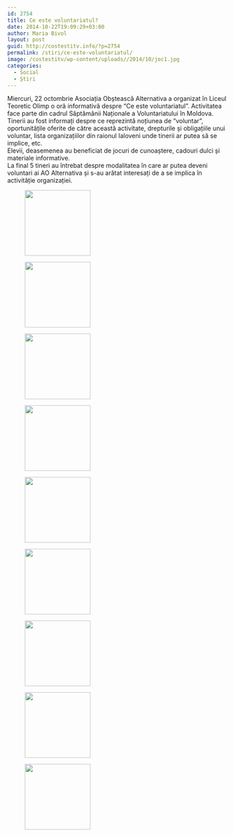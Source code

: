 ```yaml
---
id: 2754
title: Ce este voluntariatul?
date: 2014-10-22T19:09:29+03:00
author: Maria Bivol
layout: post
guid: http://costestitv.info/?p=2754
permalink: /stiri/ce-este-voluntariatul/
image: /costestitv/wp-content/uploads//2014/10/joc1.jpg
categories:
  - Social
  - Știri
---
```

Miercuri, 22 octombrie Asociația Obștească Alternativa a organizat în Liceul Teoretic Olimp o oră informativă despre “Ce este voluntariatul”. Activitatea face parte din cadrul Săptămânii Naționale a Voluntariatului în Moldova.  
Tinerii au fost informați despre ce reprezintă noțiunea de “voluntar”, oportunitățile oferite de către această activitate, drepturile și obligațiile unui voluntar, lista organizațiilor din raionul Ialoveni unde tinerii ar putea să se implice, etc.  
Elevii, deasemenea au beneficiat de jocuri de cunoaștere, cadouri dulci și materiale informative.  
La final 5 tineri au întrebat despre modalitatea în care ar putea deveni voluntari ai AO Alternativa și s-au arătat interesați de a se implica în activităție organizației.

<div id='gallery-10' class='gallery galleryid-2754 gallery-columns-3 gallery-size-thumbnail'>
  <figure class='gallery-item'> 
  
  <div class='gallery-icon landscape'>
    <a href='/costestitv/stiri/ce-este-voluntariatul/attachment/materiale/'><img width="150" height="150" src="/costestitv/wp-content/uploads//2014/10/materiale.jpg" class="attachment-thumbnail size-thumbnail" alt="" /></a>
  </div></figure><figure class='gallery-item'> 
  
  <div class='gallery-icon landscape'>
    <a href='/costestitv/stiri/ce-este-voluntariatul/attachment/ora-informativa-2/'><img width="150" height="150" src="/costestitv/wp-content/uploads//2014/10/ora-informativa1.jpg" class="attachment-thumbnail size-thumbnail" alt="" /></a>
  </div></figure><figure class='gallery-item'> 
  
  <div class='gallery-icon landscape'>
    <a href='/costestitv/stiri/ce-este-voluntariatul/attachment/p1270895/'><img width="150" height="150" src="/costestitv/wp-content/uploads//2014/10/P1270895.jpg" class="attachment-thumbnail size-thumbnail" alt="" /></a>
  </div></figure><figure class='gallery-item'> 
  
  <div class='gallery-icon landscape'>
    <a href='/costestitv/stiri/ce-este-voluntariatul/attachment/p1270910/'><img width="150" height="150" src="/costestitv/wp-content/uploads//2014/10/P1270910.jpg" class="attachment-thumbnail size-thumbnail" alt="" /></a>
  </div></figure><figure class='gallery-item'> 
  
  <div class='gallery-icon landscape'>
    <a href='/costestitv/stiri/ce-este-voluntariatul/attachment/p1270921/'><img width="150" height="150" src="/costestitv/wp-content/uploads//2014/10/P1270921.jpg" class="attachment-thumbnail size-thumbnail" alt="" /></a>
  </div></figure><figure class='gallery-item'> 
  
  <div class='gallery-icon landscape'>
    <a href='/costestitv/stiri/ce-este-voluntariatul/attachment/seminar/'><img width="150" height="150" src="/costestitv/wp-content/uploads//2014/10/seminar.jpg" class="attachment-thumbnail size-thumbnail" alt="" /></a>
  </div></figure><figure class='gallery-item'> 
  
  <div class='gallery-icon landscape'>
    <a href='/costestitv/stiri/ce-este-voluntariatul/attachment/tineri-2/'><img width="150" height="150" src="/costestitv/wp-content/uploads//2014/10/tineri1.jpg" class="attachment-thumbnail size-thumbnail" alt="" /></a>
  </div></figure><figure class='gallery-item'> 
  
  <div class='gallery-icon landscape'>
    <a href='/costestitv/stiri/ce-este-voluntariatul/attachment/tinerii/'><img width="150" height="150" src="/costestitv/wp-content/uploads//2014/10/tinerii.jpg" class="attachment-thumbnail size-thumbnail" alt="" /></a>
  </div></figure><figure class='gallery-item'> 
  
  <div class='gallery-icon landscape'>
    <a href='/costestitv/stiri/ce-este-voluntariatul/attachment/voluntari/'><img width="150" height="150" src="/costestitv/wp-content/uploads//2014/10/voluntari.jpg" class="attachment-thumbnail size-thumbnail" alt="" /></a>
  </div></figure>
</div>